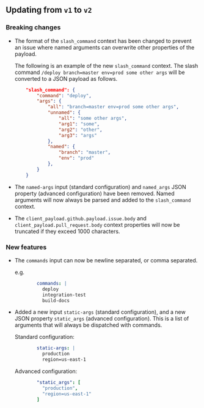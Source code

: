 ## Updating from `v1` to `v2`

### Breaking changes

- The format of the `slash_command` context has been changed to prevent an issue where named arguments can overwrite other properties of the payload.

  The following is an example of the new `slash_command` context. The slash command `/deploy branch=master env=prod some other args` will be converted to a JSON payload as follows.

  ```json
      "slash_command": {
          "command": "deploy",
          "args": {
              "all": "branch=master env=prod some other args",
              "unnamed": {
                  "all": "some other args",
                  "arg1": "some",
                  "arg2": "other",
                  "arg3": "args"
              },
              "named": {
                  "branch": "master",
                  "env": "prod"
              },
          }
      }
  ```

- The `named-args` input (standard configuration) and `named_args` JSON property (advanced configuration) have been removed. Named arguments will now always be parsed and added to the `slash_command` context.

- The `client_payload.github.payload.issue.body` and `client_payload.pull_request.body` context properties will now be truncated if they exceed 1000 characters.

### New features

- The `commands` input can now be newline separated, or comma separated.

  e.g.
  ```yml
          commands: |
            deploy
            integration-test
            build-docs
  ```

- Added a new input `static-args` (standard configuration), and a new JSON property `static_args` (advanced configuration). This is a list of arguments that will always be dispatched with commands.

  Standard configuration:
  ```yml
          static-args: |
            production
            region=us-east-1
  ```
  Advanced configuration:
  ```yml
          "static_args": [
            "production",
            "region=us-east-1"
          ]
  ```
